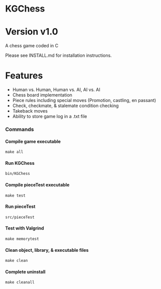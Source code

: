 # KGChess 
# Version v1.0

A chess game coded in C

Please see INSTALL.md for installation instructions.

# Features
* Human vs. Human, Human vs. AI, AI vs. AI
* Chess board implementation
* Piece rules including special moves (Promotion, castling, en passant)
* Check, checkmate, & stalemate condition checking
* Takeback moves
* Ability to store game log in a .txt file

### Commands
#### Compile game executable
    make all
#### Run KGChess
    bin/KGChess
#### Compile pieceTest executable
    make test
#### Run pieceTest
    src/pieceTest
#### Test with Valgrind
    make memorytest
#### Clean object, library, & executable files
    make clean
#### Complete uninstall
    make cleanall
